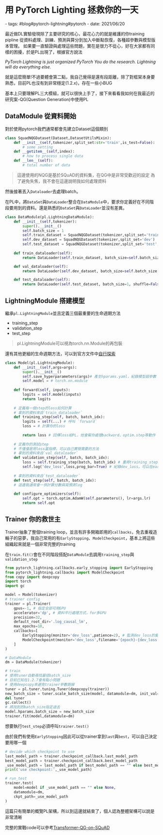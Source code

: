 # 用 PyTorch Lighting 拯救你的一天

<document-info>
- tags: #blog#pytorch-lightning#pytorch
- date: 2021/06/20
</document-info>

最近做DL實驗發現除了主要研究的核心，最花心力的就是維護的你training pipline
從資料處理、訓練、預測與算分到加入中斷點恢復，各種超參數與模型版本管理。
如果要一直驗證與處理這些問題，實在是很力不從心，好在大家都有同樣的困擾，於是PL出現了，根據官方說法

*PyTorch Lightning is just organized PyTorch*
*You do the research. Lightning will do everything else.*

就是這麼簡單!不過要體會第二點，我自己覺得是還有段距離，除了對框架本身要熟悉，目前PL也沒有到非常穩定(1.2.x)，存在一些小BUG

基本上只要理解PL三大模組，就可以很快上手了，接下來看看我如何在我最近的研究案-QG(Question Generation)中使用PL

## DataModule 從資料開始
對於使用pytorch我們通常都會先建立Dataset這個類別
```python
class SquadNQGDataset(Dataset,DatasetUtilsMixin):
    def __init__(self,tokenizer,split_set:str='train',is_test=False):
        # some setting
    def __getitem__(self,index):
        # how to process single data
    def __len__(self):
        # total number of data
```
> 這邊使用的NQG是基於SQuAD的資料集，在QG中是非常受歡迎的設定
> 為了避免失焦，我不會在這邊說明我如何處理資料

然後接著丟入`Dataloader`去處理batch。


在PL中，將`DataSet`與`DataLoader`整合在`DataModule`中，要求你定義好在不同階段要用到的資料。還是熟悉的`DataSet`與`DataLoader`並沒有差異。
```python
class DataModule(pl.LightningDataModule):
    def __init__(self,tokenizer):
        super().__init__()
        self.batch_size = 1
        self.train_dataset = SquadNQGDataset(tokenizer,split_set='train')
        self.dev_dataset = SquadNQGDataset(tokenizer,split_set='dev')
        self.test_dataset = SquadNQGDataset(tokenizer,split_set='test',is_test=True)
        
    def train_dataloader(self):
        return DataLoader(self.train_dataset, batch_size=self.batch_size, shuffle=True)

    def val_dataloader(self):
        return DataLoader(self.dev_dataset, batch_size=self.batch_size, shuffle=True)

    def test_dataloader(self):
        return DataLoader(self.test_dataset, batch_size=1, shuffle=False)
```

## LightningModule 搭建模型
繼承`pl.LightningModule`並且定義三個最重要的生命週期方法
- training_step
- validation_step
- test_step
> pl.LightningModule可以視為torch.nn.Module的再包裝

還有其他更細的生命週期方法，可以到官方文件中[自行探索](https://pytorch-lightning.readthedocs.io/en/latest/common/lightning_module.html#hooks)

```python
class Model(pl.LightningModule):
    def __init__(self,args=args):
        super().__init__()
        self.save_hyperparameters(args)# 產生hparams.yaml，紀錄模型超參數
        self.model = # torch.nn.module
    
    def forward(self, inputs):
        logits = self.model(inputs)
        return logits
        
    # 定義每一個step的loss如何計算
    # 拿到的資料來自`train_dataloader`
    def training_step(self, batch, batch_idx):
        logits = self(...) # 呼叫 `forward`
        loss = # 計算你的loss
        
        return loss # 回傳loss給PL，他會幫你處理backword、optim.step等動作
        
    # 定義你的測試step
    # 不僅僅是用loss當指標，可以自己實現需要的方法
    # 拿到的資料來自`val_dataloader`
    def validation_step(self, batch, batch_idx):
        loss = self.training_step(batch, batch_idx) # 重用training_step來獲得loss
        self.log('dev_loss',loss,prog_bar=True) # 紀錄dev_loss，可以在early stop或check point等模組上使用
    
    # 拿到的資料來自`test_dataloader`
    def test_step(self, batch, batch_idx):
    # 這邊我通常會一併計算分數與寫預測log
        
    def configure_optimizers(self):
        self.opt = torch.optim.AdamW(self.parameters(), lr=args.lr)
        return self.opt
```

## Trainer 你的救世主
Trainer抽象了整個training loop，並且有許多開箱即用的`callbacks`，免去重複造輪子的惡夢，我自己常用的有`EarlyStopping`、`ModelCheckpoint`，基本上將這些組織起來就是一個非常完整的training 

在`train.fit()`會在不同階段搭配`DataModule`去調用`training_step`與`validation_step`
```python
from pytorch_lightning.callbacks.early_stopping import EarlyStopping
from pytorch_lightning.callbacks import ModelCheckpoint
from copy import deepcopy
import torch
import gc

model = Model(tokenizer)
# trainer config
trainer = pl.Trainer(
    gpus=-1, # 指定全部可用GPU
    accelerator='dp', # 資料平行處理方式，for多GPU
    precision=32,
    default_root_dir='.log_causal_lm',
    max_epochs=10,
    callbacks=[
        EarlyStopping(monitor='dev_loss',patience=2), # 監測dev_loss的變化，超過兩次沒有改進就停止
        ModelCheckpoint(monitor='dev_loss',filename='{epoch}-{dev_loss:.2f}',save_last=True),
    ]
)

# DataModule
dm = DataModule(tokenizer)

# train
# 使用tuner自動尋找最佳batch_size
# 目前已知在1.2.7會有點小問題
# 使用deepcopy來避免trainer參數跑掉
tuner = pl.tuner.tuning.Tuner(deepcopy(trainer))
new_batch_size = tuner.scale_batch_size(model, datamodule=dm, init_val=torch.cuda.device_count())
del tuner
gc.collect()
# 將找到的batch_size指定過去
model.hparams.batch_size = new_batch_size
trainer.fit(model,datamodule=dm)
```

想要執行`test_step`必須呼叫`trainer.test()`

由於我們有使用`EarlyStopping`因此可以從trainer拿到`last`與`best`，可以自己決定要用哪一個
```python
# decide which checkpoint to use
last_model_path = trainer.checkpoint_callback.last_model_path
best_model_path = trainer.checkpoint_callback.best_model_path
_use_model_path = last_model_path if best_model_path == "" else best_model_path
print('use checkpoint:',_use_model_path)

# run_test
trainer.test(
    model=model if _use_model_path == "" else None,
    datamodule=dm,
    ckpt_path=_use_model_path
)
```
這篇只有簡單的概覽PL架構，所以到這邊就結束了，個人認為整體架構可以說是非常清晰

完整的實戰code可以參考[Transformer-QG-on-SQuAD](https://github.com/p208p2002/Transformer-QG-on-SQuAD)
